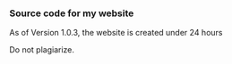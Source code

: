 ### Source code for my website 


As of Version 1.0.3, the website is created under 24 hours


Do not plagiarize.

